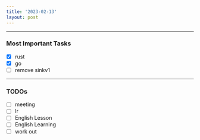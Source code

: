 ```yaml
---
title: '2023-02-13'
layout: post
---
```


---
### Most Important Tasks

- [x] rust
- [x] go
- [ ] remove sinkv1

---

### TODOs
- [ ] meeting
- [ ] lr
- [ ] English Lesson
- [ ] English Learning
- [ ] work out
